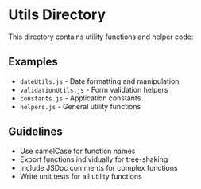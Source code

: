 # Utils Directory

This directory contains utility functions and helper code:

## Examples

- `dateUtils.js` - Date formatting and manipulation
- `validationUtils.js` - Form validation helpers
- `constants.js` - Application constants
- `helpers.js` - General utility functions

## Guidelines

- Use camelCase for function names
- Export functions individually for tree-shaking
- Include JSDoc comments for complex functions
- Write unit tests for all utility functions
